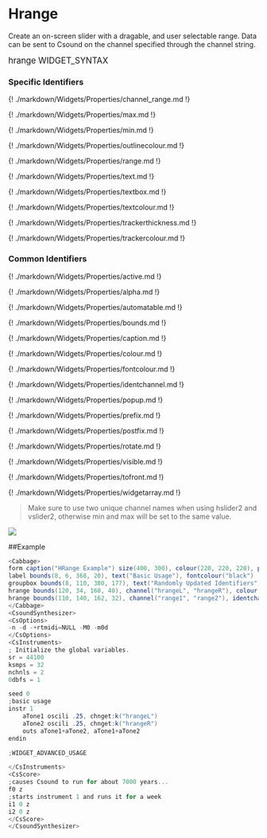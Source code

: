 # Hrange

Create an on-screen slider with a dragable, and user selectable range. Data can be sent to Csound on the channel specified through the channel string.  


<big></pre>
hrange WIDGET_SYNTAX
</pre></big>

### Specific Identifiers

{! ./markdown/Widgets/Properties/channel_range.md !}   

{! ./markdown/Widgets/Properties/max.md !} 

{! ./markdown/Widgets/Properties/min.md !} 

{! ./markdown/Widgets/Properties/outlinecolour.md !} 

{! ./markdown/Widgets/Properties/range.md !} 

{! ./markdown/Widgets/Properties/text.md !} 

{! ./markdown/Widgets/Properties/textbox.md !} 

{! ./markdown/Widgets/Properties/textcolour.md !} 

{! ./markdown/Widgets/Properties/trackerthickness.md !} 

{! ./markdown/Widgets/Properties/trackercolour.md !} 

### Common Identifiers

{! ./markdown/Widgets/Properties/active.md !}  

{! ./markdown/Widgets/Properties/alpha.md !}

{! ./markdown/Widgets/Properties/automatable.md !}

{! ./markdown/Widgets/Properties/bounds.md !}  

{! ./markdown/Widgets/Properties/caption.md !}  

{! ./markdown/Widgets/Properties/colour.md !}  

{! ./markdown/Widgets/Properties/fontcolour.md !}   

{! ./markdown/Widgets/Properties/identchannel.md !}  

{! ./markdown/Widgets/Properties/popup.md !}

{! ./markdown/Widgets/Properties/prefix.md !}

{! ./markdown/Widgets/Properties/postfix.md !}  

{! ./markdown/Widgets/Properties/rotate.md !}  

{! ./markdown/Widgets/Properties/visible.md !}  

{! ./markdown/Widgets/Properties/tofront.md !} 

{! ./markdown/Widgets/Properties/widgetarray.md !}
 
<!--(End of identifiers)/-->

>Make sure to use two unique channel names when using hslider2 and vslider2, otherwise min and max will be set to the same value. 

![](../images/hrange.gif)

##Example
<!--(Widget Example)/-->
```csharp
<Cabbage>
form caption("HRange Example") size(400, 300), colour(220, 220, 220), pluginID("def1")
label bounds(8, 6, 368, 20), text("Basic Usage"), fontcolour("black")
groupbox bounds(8, 110, 380, 177), text("Randomly Updated Identifiers")
hrange bounds(120, 34, 160, 40), channel("hrangeL", "hrangeR"), colour(123, 34, 143), range(100, 1000, 200:300, 1, .01)
hrange bounds(110, 140, 162, 32), channel("range1", "range2"), identchannel("widgetIdent"), channel colour(123, 34, 143), corners(40), range(0, 1, .24:.75, 1 0.001)
</Cabbage>
<CsoundSynthesizer>
<CsOptions>
-n -d -+rtmidi=NULL -M0 -m0d 
</CsOptions>
<CsInstruments>
; Initialize the global variables. 
sr = 44100
ksmps = 32
nchnls = 2
0dbfs = 1

seed 0 
;basic usage
instr 1
    aTone1 oscili .25, chnget:k("hrangeL")
    aTone2 oscili .25, chnget:k("hrangeR")
    outs aTone1+aTone2, aTone1+aTone2    
endin

;WIDGET_ADVANCED_USAGE

</CsInstruments>
<CsScore>
;causes Csound to run for about 7000 years...
f0 z
;starts instrument 1 and runs it for a week
i1 0 z
i2 0 z
</CsScore>
</CsoundSynthesizer>
```
<!--(Widget Example)/-->


